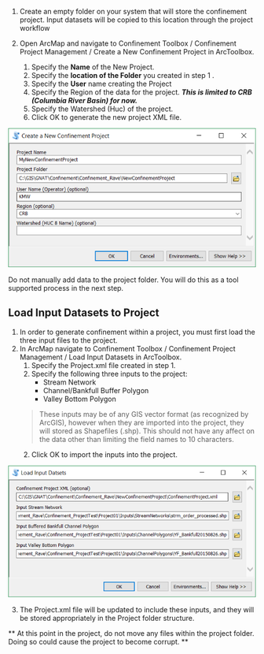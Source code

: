 1. Create an empty folder on your system that will store the confinement project. Input datasets will be copied to this location through the project workflow

2. Open ArcMap and navigate to Confinement Toolbox / Confinement Project Management / Create a New Confinement Project in ArcToolbox.
	1. Specify the **Name** of the New Project.
	2. Specify the **location of the Folder** you created in step 1 .
	3. Specify the **User** name creating the Project
	4. Specify the Region of the data for the project. ***This is limited to CRB (Columbia River Basin) for now.***
	5. Specify the Watershed (Huc) of the project.
	6. Click OK to generate the new project XML file.

![Tool Window](Images/NewConfinementProjectToolWindow.PNG "Confinement Project")

Do not manually add data to the project folder. You will do this as a tool supported process in the next step. 

## Load Input Datasets to Project

1. In order to generate confinement within a project, you must first load the three input files to the project.
2. In ArcMap navigate to Confinement Toolbox / Confinement Project Management /  Load Input Datasets in ArcToolbox.
	1. Specify the Project.xml file created in step 1.
	2. Specify the following three inputs to the project:
		* Stream Network
		* Channel/Bankfull Buffer Polygon
		* Valley Bottom Polygon
	> These inputs may be of any GIS vector format (as recognized by ArcGIS), however when they are imported into the project, they will stored as Shapefiles (.shp). This should not have any affect on the data other than limiting the field names to 10 characters. 	
	2. Click OK to import the inputs into the project.
	
![Add Inputs Tool](Images/AddInputsToProjectToolWindow.PNG)

3. The Project.xml file will be updated to include these inputs, and they will be stored appropriately in the Project folder structure.

** At this point in the project, do not move any files within the project folder. Doing so could cause the project to become corrupt. **	



